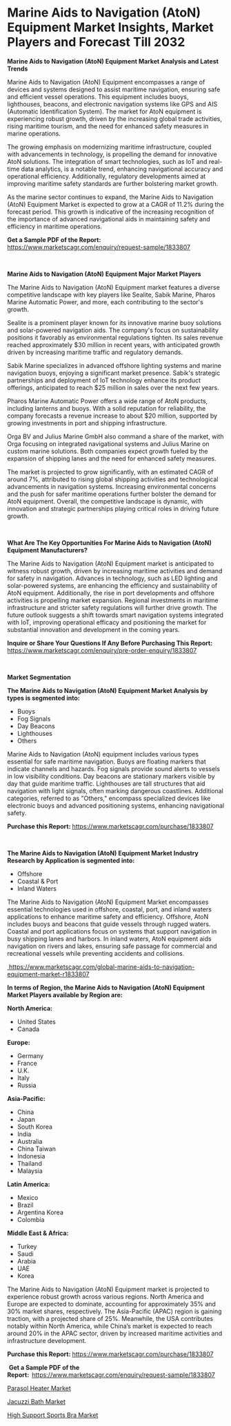 <p><h1>Marine Aids to Navigation (AtoN) Equipment Market Insights, Market Players and Forecast Till 2032</h1></p><p><strong>Marine Aids to Navigation (AtoN) Equipment Market Analysis and Latest Trends</strong></p>
<p><p>Marine Aids to Navigation (AtoN) Equipment encompasses a range of devices and systems designed to assist maritime navigation, ensuring safe and efficient vessel operations. This equipment includes buoys, lighthouses, beacons, and electronic navigation systems like GPS and AIS (Automatic Identification System). The market for AtoN equipment is experiencing robust growth, driven by the increasing global trade activities, rising maritime tourism, and the need for enhanced safety measures in marine operations.</p><p>The growing emphasis on modernizing maritime infrastructure, coupled with advancements in technology, is propelling the demand for innovative AtoN solutions. The integration of smart technologies, such as IoT and real-time data analytics, is a notable trend, enhancing navigational accuracy and operational efficiency. Additionally, regulatory developments aimed at improving maritime safety standards are further bolstering market growth.</p><p>As the marine sector continues to expand, the Marine Aids to Navigation (AtoN) Equipment Market is expected to grow at a CAGR of 11.2% during the forecast period. This growth is indicative of the increasing recognition of the importance of advanced navigational aids in maintaining safety and efficiency in maritime operations.</p></p>
<p><strong>Get a Sample PDF of the Report:&nbsp;</strong> <a href="https://www.marketscagr.com/enquiry/request-sample/1833807?utm_campaign=2012&utm_medium=2&utm_source=Github&utm_content=ia&utm_term=28022025&utm_id=marine-aids-to-navigation-aton-equipment">https://www.marketscagr.com/enquiry/request-sample/1833807</a></p>
<p>&nbsp;</p>
<p><strong>Marine Aids to Navigation (AtoN) Equipment Major Market Players</strong></p>
<p><p>The Marine Aids to Navigation (AtoN) Equipment market features a diverse competitive landscape with key players like Sealite, Sabik Marine, Pharos Marine Automatic Power, and more, each contributing to the sector's growth.</p><p>Sealite is a prominent player known for its innovative marine buoy solutions and solar-powered navigation aids. The company's focus on sustainability positions it favorably as environmental regulations tighten. Its sales revenue reached approximately $30 million in recent years, with anticipated growth driven by increasing maritime traffic and regulatory demands.</p><p>Sabik Marine specializes in advanced offshore lighting systems and marine navigation buoys, enjoying a significant market presence. Sabik's strategic partnerships and deployment of IoT technology enhance its product offerings, anticipated to reach $25 million in sales over the next few years.</p><p>Pharos Marine Automatic Power offers a wide range of AtoN products, including lanterns and buoys. With a solid reputation for reliability, the company forecasts a revenue increase to about $20 million, supported by growing investments in port and shipping infrastructure.</p><p>Orga BV and Julius Marine GmbH also command a share of the market, with Orga focusing on integrated navigational systems and Julius Marine on custom marine solutions. Both companies expect growth fueled by the expansion of shipping lanes and the need for enhanced safety measures.</p><p>The market is projected to grow significantly, with an estimated CAGR of around 7%, attributed to rising global shipping activities and technological advancements in navigation systems. Increasing environmental concerns and the push for safer maritime operations further bolster the demand for AtoN equipment. Overall, the competitive landscape is dynamic, with innovation and strategic partnerships playing critical roles in driving future growth.</p></p>
<p>&nbsp;</p>
<p><strong>What Are The Key Opportunities For Marine Aids to Navigation (AtoN) Equipment Manufacturers?</strong></p>
<p><p>The Marine Aids to Navigation (AtoN) Equipment market is anticipated to witness robust growth, driven by increasing maritime activities and demand for safety in navigation. Advances in technology, such as LED lighting and solar-powered systems, are enhancing the efficiency and sustainability of AtoN equipment. Additionally, the rise in port developments and offshore activities is propelling market expansion. Regional investments in maritime infrastructure and stricter safety regulations will further drive growth. The future outlook suggests a shift towards smart navigation systems integrated with IoT, improving operational efficacy and positioning the market for substantial innovation and development in the coming years.</p></p>
<p><strong>Inquire or Share Your Questions If Any Before Purchasing This Report:</strong> <a href="https://www.marketscagr.com/enquiry/pre-order-enquiry/1833807?utm_campaign=2012&utm_medium=2&utm_source=Github&utm_content=ia&utm_term=28022025&utm_id=marine-aids-to-navigation-aton-equipment">https://www.marketscagr.com/enquiry/pre-order-enquiry/1833807</a></p>
<p>&nbsp;</p>
<p><strong>Market Segmentation</strong></p>
<p><strong>The Marine Aids to Navigation (AtoN) Equipment Market Analysis by types is segmented into:</strong></p>
<p><ul><li>Buoys</li><li>Fog Signals</li><li>Day Beacons</li><li>Lighthouses</li><li>Others</li></ul></p>
<p><p>Marine Aids to Navigation (AtoN) equipment includes various types essential for safe maritime navigation. Buoys are floating markers that indicate channels and hazards. Fog signals provide sound alerts to vessels in low visibility conditions. Day beacons are stationary markers visible by day that guide maritime traffic. Lighthouses are tall structures that aid navigation with light signals, often marking dangerous coastlines. Additional categories, referred to as "Others," encompass specialized devices like electronic buoys and advanced positioning systems, enhancing navigational safety.</p></p>
<p><strong>Purchase this Report:&nbsp;</strong><a href="https://www.marketscagr.com/purchase/1833807?utm_campaign=2012&utm_medium=2&utm_source=Github&utm_content=ia&utm_term=28022025&utm_id=marine-aids-to-navigation-aton-equipment">https://www.marketscagr.com/purchase/1833807</a></p>
<p>&nbsp;</p>
<p><strong>The Marine Aids to Navigation (AtoN) Equipment Market Industry Research by Application is segmented into:</strong></p>
<p><ul><li>Offshore</li><li>Coastal & Port</li><li>Inland Waters</li></ul></p>
<p><p>The Marine Aids to Navigation (AtoN) Equipment Market encompasses essential technologies used in offshore, coastal, port, and inland waters applications to enhance maritime safety and efficiency. Offshore, AtoN includes buoys and beacons that guide vessels through rugged waters. Coastal and port applications focus on systems that support navigation in busy shipping lanes and harbors. In inland waters, AtoN equipment aids navigation on rivers and lakes, ensuring safe passage for commercial and recreational vessels while preventing accidents and collisions.</p></p>
<p><a href="https://www.marketscagr.com/global-marine-aids-to-navigation-equipment-market-r1833807?utm_campaign=2012&utm_medium=2&utm_source=Github&utm_content=ia&utm_term=28022025&utm_id=marine-aids-to-navigation-aton-equipment">&nbsp;https://www.marketscagr.com/global-marine-aids-to-navigation-equipment-market-r1833807</a></p>
<p><strong>In terms of Region, the Marine Aids to Navigation (AtoN) Equipment Market Players available by Region are:</strong></p>
<p>
    <p> <strong> North America: </strong>
        <ul>
            <li>United States</li>
            <li>Canada</li>
        </ul>
        </p> 
    <p> <strong> Europe: </strong>
        <ul>
            <li>Germany</li>
            <li>France</li>
            <li>U.K.</li>
            <li>Italy</li>
            <li>Russia</li>
        </ul>
        </p> 
    <p> <strong> Asia-Pacific: </strong>
        <ul>
            <li>China</li>
            <li>Japan</li>
            <li>South Korea</li>
            <li>India</li>
            <li>Australia</li>
            <li>China Taiwan</li>
            <li>Indonesia</li>
            <li>Thailand</li>
            <li>Malaysia</li>
        </ul>
        </p> 
    <p> <strong> Latin America: </strong>
        <ul>
            <li>Mexico</li>
            <li>Brazil</li>
            <li>Argentina Korea</li>
            <li>Colombia</li>
        </ul>
        </p> 
    <p> <strong> Middle East & Africa: </strong>
        <ul>
            <li>Turkey</li>
            <li>Saudi</li>
            <li>Arabia</li>
            <li>UAE</li>
            <li>Korea</li>
        </ul>
    </p>
    </p>
<p><p>The Marine Aids to Navigation (AtoN) Equipment market is projected to experience robust growth across various regions. North America and Europe are expected to dominate, accounting for approximately 35% and 30% market shares, respectively. The Asia-Pacific (APAC) region is gaining traction, with a projected share of 25%. Meanwhile, the USA contributes notably within North America, while China’s market is expected to reach around 20% in the APAC sector, driven by increased maritime activities and infrastructure development.</p></p>
<p><strong>Purchase this Report: </strong><a href="https://www.marketscagr.com/purchase/1833807?utm_campaign=2012&utm_medium=2&utm_source=Github&utm_content=ia&utm_term=28022025&utm_id=marine-aids-to-navigation-aton-equipment">https://www.marketscagr.com/purchase/1833807</a></p>
<p>&nbsp;<strong>Get a Sample PDF of the Report:&nbsp;&nbsp;</strong><a href="https://www.marketscagr.com/enquiry/request-sample/1833807?utm_campaign=2012&utm_medium=2&utm_source=Github&utm_content=ia&utm_term=28022025&utm_id=marine-aids-to-navigation-aton-equipment">https://www.marketscagr.com/enquiry/request-sample/1833807</a></p>
<p><strong></strong></p>
<p><p><a href="https://github.com/blauetrelawz/Market-Research-Report-List-1/blob/main/parasol-heater-market.md?utm_campaign=2012&utm_medium=2&utm_source=Github&utm_content=ia&utm_term=28022025&utm_id=marine-aids-to-navigation-aton-equipment">Parasol Heater Market</a></p><p><a href="https://github.com/amagloeaad54/Market-Research-Report-List-1/blob/main/jacuzzi-bath-market.md?utm_campaign=2012&utm_medium=2&utm_source=Github&utm_content=ia&utm_term=28022025&utm_id=marine-aids-to-navigation-aton-equipment">Jacuzzi Bath Market</a></p><p><a href="https://github.com/porstgowinjq/Market-Research-Report-List-1/blob/main/high-support-sports-bra-market.md?utm_campaign=2012&utm_medium=2&utm_source=Github&utm_content=ia&utm_term=28022025&utm_id=marine-aids-to-navigation-aton-equipment">High Support Sports Bra Market</a></p></p>